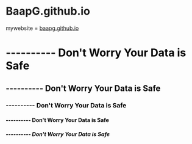# BaapG.github.io
mywebsite = <a href="https://baapg.github.com/BaapG.html"> baapg.github.io</a>


<h1><font color=black> ---------- Don't Worry Your Data is Safe</h1>
<h2><font color=black> ---------- Don't Worry Your Data is Safe</h2>
<h3><font color=black> ---------- Don't Worry Your Data is Safe</h3>
<h4><font color=black> ---------- Don't Worry Your Data is Safe</h4>
<h5><font color=black> ---------- Don't Worry Your Data is Safe</h5>
